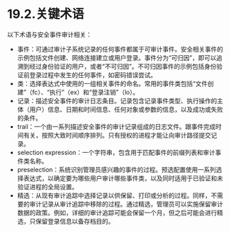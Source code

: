 # 19.2.关键术语

以下术语与安全事件审计相关：

* 事件：可通过审计子系统记录的任何事件都属于可审计事件。安全相关事件的示例包括文件创建、网络连接建立或用户登录。事件分为“可归因”，即可以追溯到经过身份验证的用户，或者“不可归因”。不可归因事件的示例包括身份验证前登录过程中发生的任何事件，如密码错误尝试。
* 类：选择表达式中使用的一组相关事件的命名。常用的事件类包括“文件创建”（fc）、“执行”（ex）和“登录注销”（lo）。
* 记录：描述安全事件的审计日志条目。记录包含记录事件类型、执行操作的主体（用户）信息、日期和时间信息、任何对象或参数的信息，以及成功或失败的条件。
* trail：一个由一系列描述安全事件的审计记录组成的日志文件。跟事件完成时间有关，按照大致时间顺序排列。只有授权的进程才能让向审计路径提交记录。
* selection expression：一个字符串，包含用于匹配事件的前缀列表和审计事件类名称。
* preselection：系统识别管理员感兴趣的事件的过程。预选配置使用一系列选择表达式，以确定要为哪些用户审计哪些事件类，以及同时适用于已验证和未验证进程的全局设置。
* 精选：从现有审计追踪中选择记录以供保留、打印或分析的过程。同样，不需要的审计记录从审计追踪中移除的过程。通过精选，管理员可以实施保留审计数据的政策。例如，详细的审计追踪可能会保留一个月，但之后可能会进行精选，只保留登录信息以备存档目的。
